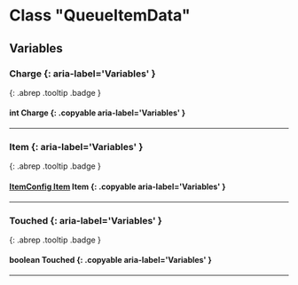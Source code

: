 # Class "QueueItemData"
## Variables
### Charge {: aria-label='Variables' }
[ ](#){: .abrep .tooltip .badge }
#### int Charge {: .copyable aria-label='Variables' }

___ 
### Item {: aria-label='Variables' }
[ ](#){: .abrep .tooltip .badge }
#### [ItemConfig Item](ItemConfig_Item.html) Item {: .copyable aria-label='Variables' }

___ 
### Touched {: aria-label='Variables' }
[ ](#){: .abrep .tooltip .badge }
#### boolean Touched {: .copyable aria-label='Variables' }

___ 
